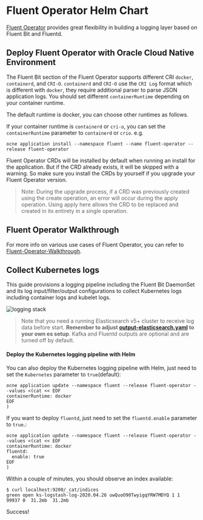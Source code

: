 # Fluent Operator Helm Chart

[Fluent Operator](https://github.com/fluent/fluent-operator) provides great flexibility in building a logging layer based on Fluent Bit and Fluentd.

## Deploy Fluent Operator with Oracle Cloud Native Environment

The Fluent Bit section of the Fluent Operator supports different CRI `docker`, `containerd`,  and `CRI-O`. 
`containerd` and `CRI-O` use the `CRI Log` format which is different with `docker`, they require additional parser to parse JSON application logs. You should set different `containerRuntime` depending on your container runtime.

The default runtime is docker, you can choose other runtimes as follows.

If your container runtime is `containerd` or  `cri-o`, you can set the `containerRuntime` parameter to `containerd` or `crio`. e.g.

```shell
ocne application install --namespace fluent --name fluent-operator --release fluent-operator
```

Fluent Operator CRDs will be installed by default when running an install for the application. But if the CRD already exists, it will be skipped with a warning. So make sure you install the CRDs by yourself if you upgrade your Fluent Operator version.

> Note: During the upgrade process, if a CRD was previously created using the create operation, an error will occur during the apply operation. Using apply here allows the CRD to be replaced and created in its entirety in a single operation.

## Fluent Operator Walkthrough

For more info on various use cases of Fluent Operator, you can refer to [Fluent-Operator-Walkthrough](https://github.com/kubesphere-sigs/fluent-operator-walkthrough).

## Collect Kubernetes logs
This guide provisions a logging pipeline including the Fluent Bit DaemonSet and its log input/filter/output configurations to collect Kubernetes logs including container logs and kubelet logs.

![logging stack](https://raw.githubusercontent.com/fluent/fluent-operator/master/docs/images/logging-stack.svg)

> Note that you need a running Elasticsearch v5+ cluster to receive log data before start. **Remember to adjust [output-elasticsearch.yaml](https://github.com/fluent/fluent-operator/blob/master/manifests/logging-stack/output-elasticsearch.yaml) to your own es setup**. Kafka and Fluentd outputs are optional and are turned off by default.

#### Deploy the Kubernetes logging pipeline with Helm

You can also deploy the Kubernetes logging pipeline with Helm, just need to set the `Kubernetes` parameter to `true`(default):

```shell
ocne application update --namespace fluent --release fluent-operator --values <(cat << EOF
containerRuntime: docker
EOF
)
```

If you want to deploy  `fluentd`, just need to set the `fluentd.enable` parameter to `true`.:

```shell
ocne application update --namespace fluent --release fluent-operator --values <(cat << EOF
containerRuntime: docker
fluentd:
  enable: true
EOF
)
```

Within a couple of minutes, you should observe an index available:

```shell
$ curl localhost:9200/_cat/indices
green open ks-logstash-log-2020.04.26 uwQuoO90TwyigqYRW7MDYQ 1 1  99937 0  31.2mb  31.2mb
```

Success!

